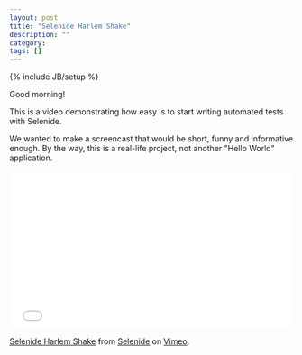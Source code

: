 ```yaml
---
layout: post
title: "Selenide Harlem Shake"
description: ""
category: 
tags: []
---
```

{% include JB/setup %}

Good morning!

This is a video demonstrating how easy is to start writing automated tests with Selenide.

We wanted to make a screencast that would be short, funny and informative enough. By the way, this is a real-life project, not another "Hello World" application.

<iframe src="//player.vimeo.com/video/73128965" width="500" height="281" frameborder="0" webkitallowfullscreen mozallowfullscreen allowfullscreen></iframe> <p><a href="http://vimeo.com/73128965">Selenide Harlem Shake</a> from <a href="http://vimeo.com/user20427140">Selenide</a> on <a href="https://vimeo.com">Vimeo</a>.</p>